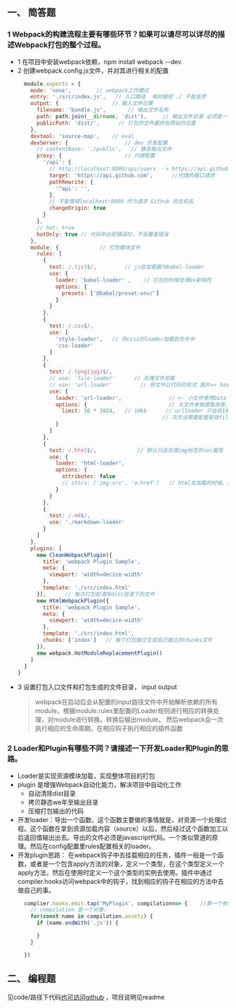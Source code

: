 ## 一、 简答题

### 1 Webpack的构建流程主要有哪些环节？如果可以请尽可以详尽的描述Webpack打包的整个过程。
+ 1 在项目中安装webpack依赖，npm install webpack --dev
+ 2 创建webpack.config.js文件，并对其进行相关的配置
  ```js 
    module.exports = {
      mode: 'none',        // webpack工作模式
      entry: './src/index.js',   // 入口路径  相对路径 ./ 不能圣罗
      output: {                 // 输入文件位置
        filename: 'bundle.js',       // 输出文件名称
        path: path.join(__dirname, 'dist'),     // 输出文件目录 必须是一个绝对路径 __dirname 为当前文件所在路径
        publicPath: 'dist/',      // 打包的文件最终在网站的位置
      },
      devtool: 'source-map',    // eval
      devServer: {                  // dev 开发配置
        // contentBase: './public',   // 静态输出文件
        proxy: {                    // 代理配置
          '/api': {
            // http://localhost:8080/api/users  -> https://api.github.com/api/users
            target: 'https://api.github.com',      //代理的接口请求
            pathRewrite: {
              '^api': '',
            },
            // 不能使用localhost:8080 作为请求 Github 的主机名
            changeOrigin: true
          }
        },
        // hot: true
        hotOnly: true // 代码中出现错误时，不会覆盖错误
      },
      module: {             // 打包模块文件
        rules: [
          {
            test: /.(js)$/,         // js在加载器为babel-loader
            use: {
              loader: 'babel-loader' ,    // 打包的时候处理es新特性 
              options: {
                presets: ['@babel/preset-env/']
              }
            }  
          },
          {
            test: /.css$/,
            use: [
              'style-loader',   // 将ccss的loader加载到文件中
              'css-loader'
            ]
          },
          {
            test: /.(png|jpg)$/,
            // use: 'file-loader'      // 处理文件加载
            // use: 'url-loader'         // 把文件以代码的形式 图片=> base 64
            use: {
              loader: 'url-loader',               // >- 小文件使用Data Urls，减少请求次数
              options: {                          // 大文件单独提取存放，提高加载速度
                limit: 10 * 1024,   // 10kb      // urlloader 只会将10kb以下的文件转换为dataUrl 大于10kb的交给file-loader
                                                // 次方法需要配套安装file-loader
              }
            }
          },
          {
            test: /.html$/,             // 默认只会处理img标签的sec属性
            use: {
              loader: 'html-loader',
              options: {
                attributes: false
                // sttrs: ['img:src', 'a:href']   // html在加载的时候，对一些额外的属性做一些处理
              }
            }
          },
          {
            test: /.md$/,
            use: './markdown-loader'
          }
        ]
      },
      plugins: [
        new CleanWebpackPlugin({
          title: 'webpack Plugin Sample',
          meta: {
            viewport: 'width=decice-width'
          },
          template: './src/index.html'
        }),      // 每次打包前清除dist目录下的文件
        new HtmlWebpackPlugin({
          title: 'webpack Plugin Sample',
          meta: {
            viewport: 'width=decice-width'
          },
          template: './src/index.html',
          chunks: ['index']   // 每个打包独立生成自己独立的chunks文件
        }),
        new webpack.HotModuleReplacementPlugin()
      ]
    }
  }
  ```
+ 3 设置打包入口文件和打包生成的文件目录， input  output
  > webpack在启动后会从配置的input路径文件中开始解析依赖的所有module，根据module.rules里配置的Loader规则进行相应的转换处理，对module进行转换。转换后输出module。
  > 然后webpack会一次执行相应的生命周期，在相应钩子执行相应的插件函数

### 2 Loader和Plugin有哪些不同？请描述一下开发Loader和Plugin的思路。
+ Loader是实现资源模块加载，实现整体项目的打包
+ plugin 是增强Webpack自动化能力，解决项目中自动化工作
  + 自动清除dist目录
  + 拷贝静态we年至输出目录
  + 压缩打包输出的代码
+ 开发loader：导出一个函数，这个函数主要做的事情就是，对资源一个处理过程。这个函数在拿到资源加载内容（source）以后，然后经过这个函数加工以后返回值输出出去。导出的文件必须是javascript代码。一个类似管道的原理。然后在config配置里rules配置相关的loader。
+ 开发plugin思路： 在webpack钩子中去挂载相应的任务，插件一般是一个函数，或者是一个包含apply方法的对象，定义一个类型，在这个类型定义一个apply方法，然后在使用时定义一个这个类型的实例去使用。插件中通过compiler.hooks访问webpack中的钩子，找到相应的钩子在相应的方法中去做自己的事。
  ```js
    complier.hooks.emit.tap('MyPlugin', compilationn=> {    //第一个参数就是我们插件名称，第二个参数是我们挂载在这个钩子中的函数 参数是此次打包的上下门
      // compilation 是一个对象，
      for(const name in compilation.assets) {
        if (name.endWith('.js')) {

        }
      }

    })
  ```

## 二、 编程题
  见code/路径下代码[也可访问github](https://github.com/bootstet/vue-webpack-base) ，项目说明见readme
 

